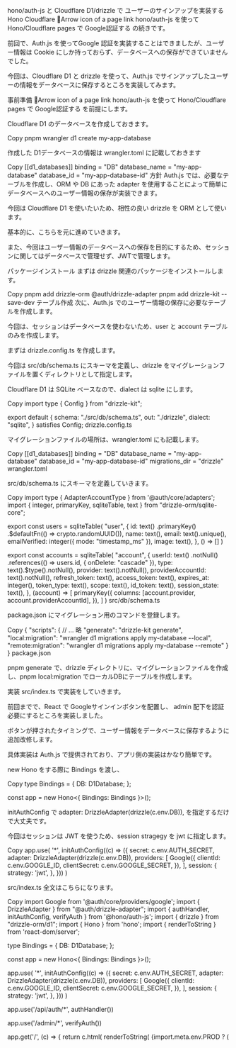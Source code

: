 hono/auth-js と Cloudflare D1/drizzle で ユーザーのサインアップを実装する
Hono
Cloudflare
📄Arrow icon of a page link
hono/auth-js を使って Hono/Cloudflare pages で Google認証する
 の続きです。


前回で、Auth.js を使ってGoogle 認証を実装することはできましたが、ユーザー情報は Cookie にしか持っておらず、データベースへの保存ができていませんでした。


今回は、Cloudflare D1 と drizzle を使って、Auth.js でサインアップしたユーザーの情報をデータベースに保存するところを実装してみます。

事前準備
📄Arrow icon of a page link
hono/auth-js を使って Hono/Cloudflare pages で Google認証する
 を前提にします。


Cloudflare D1 のデータベースを作成しておきます。

Copy
pnpm wrangler d1 create my-app-database

作成した D1データベースの情報は wrangler.toml に記載しておきます

Copy
[[d1_databases]]
binding = "DB"
database_name = "my-app-database"
database_id = "my-app-database-id"
方針
Auth.js では、必要なテーブルを作成し、ORM や DB にあった adapter を使用することによって簡単にデータベースへのユーザー情報の保存が実装できます。

今回は Cloudflare D1 を使いたいため、相性の良い drizzle を ORM として使います。


基本的に、こちらを元に進めていきます。


また、今回はユーザー情報のデータベースへの保存を目的にするため、セッションに関してはデータベースで管理せず、JWTで管理します。

パッケージインストール
まずは drizzle 関連のパッケージをインストールします。

Copy
pnpm add drizzle-orm @auth/drizzle-adapter
pnpm add drizzle-kit --save-dev
テーブル作成
次に、Auth.js でのユーザー情報の保存に必要なテーブルを作成します。

今回は、セッションはデータベースを使わないため、user と account テーブルのみを作成します。


まずは drizzle.config.ts を作成します。

今回は src/db/schema.ts にスキーマを定義し、drizzle をマイグレーションファイルを置くディレクトリとして指定します。

Cloudflare D1 は SQLite ベースなので、dialect は sqlite にします。

Copy
import type { Config } from "drizzle-kit";

export default {
  schema: "./src/db/schema.ts",
  out: "./drizzle",
  dialect: "sqlite",
} satisfies Config;
drizzle.config.ts

マイグレーションファイルの場所は、wrangler.toml にも記載します。

Copy
[[d1_databases]]
binding = "DB"
database_name = "my-app-database"
database_id = "my-app-database-id"
migrations_dir = "drizzle"
wrangler.toml

src/db/schema.ts にスキーマを定義していきます。

Copy
import type { AdapterAccountType } from '@auth/core/adapters';
import { integer, primaryKey, sqliteTable, text } from "drizzle-orm/sqlite-core";

export const users = sqliteTable(
  "user",
  {
    id: text()
      .primaryKey()
      .$defaultFn(() => crypto.randomUUID()),
    name: text(),
    email: text().unique(),
    emailVerified: integer({ mode: "timestamp_ms" }),
    image: text(),
  },
  () => []
)

export const accounts = sqliteTable(
  "account",
  {
    userId: text()
      .notNull()
      .references(() => users.id, { onDelete: "cascade" }),
    type: text().$type<AdapterAccountType>().notNull(),
    provider: text().notNull(),
    providerAccountId: text().notNull(),
    refresh_token: text(),
    access_token: text(),
    expires_at: integer(),
    token_type: text(),
    scope: text(),
    id_token: text(),
    session_state: text(),
  },
  (account) => [
    primaryKey({
      columns: [account.provider, account.providerAccountId],
    }),
  ]
)
src/db/schema.ts

package.json にマイグレーション用のコマンドを登録します。

Copy
{
  "scripts": {
	  // ... 略
    "generate": "drizzle-kit generate",
    "local:migration": "wrangler d1 migrations apply my-database --local",
    "remote:migration": "wrangler d1 migrations apply my-database --remote"
  }
}
package.json

pnpm generate で、drizzle ディレクトリに、マイグレーションファイルを作成し、pnpm local:migration でローカルDBにテーブルを作成します。

実装
src/index.ts で実装をしていきます。

前回までで、React で Googleサインインボタンを配置し、 admin 配下を認証必要にするところを実装しました。

ボタンが押されたタイミングで、ユーザー情報をデータベースに保存するように追加改修します。


具体実装は Auth.js で提供されており、アプリ側の実装はかなり簡単です。

new Hono をする際に Bindings を渡し、

Copy
type Bindings = {
  DB: D1Database;
};

const app = new Hono<{ Bindings: Bindings }>();

initAuthConfig で adapter: DrizzleAdapter(drizzle(c.env.DB)), を指定するだけで大丈夫です。

今回はセッションは JWT を使うため、session stragegy を jwt に指定します。

Copy
app.use(
  '*',
  initAuthConfig((c) => ({
    secret: c.env.AUTH_SECRET,
    adapter: DrizzleAdapter(drizzle(c.env.DB)),
    providers: [
      Google({
        clientId: c.env.GOOGLE_ID,
        clientSecret: c.env.GOOGLE_SECRET,
      }),
    ],
    session: {
      strategy: 'jwt',
    },
  }))
)

src/index.ts 全文はこちらになります。

Copy
import Google from '@auth/core/providers/google';
import { DrizzleAdapter } from "@auth/drizzle-adapter";
import { authHandler, initAuthConfig, verifyAuth } from '@hono/auth-js';
import { drizzle } from "drizzle-orm/d1";
import { Hono } from 'hono';
import { renderToString } from 'react-dom/server';

type Bindings = {
  DB: D1Database;
};

const app = new Hono<{ Bindings: Bindings }>();

app.use(
  '*',
  initAuthConfig((c) => ({
    secret: c.env.AUTH_SECRET,
    adapter: DrizzleAdapter(drizzle(c.env.DB)),
    providers: [
      Google({
        clientId: c.env.GOOGLE_ID,
        clientSecret: c.env.GOOGLE_SECRET,
      }),
    ],
    session: {
      strategy: 'jwt',
    },
  }))
)

app.use('/api/auth/*', authHandler())

app.use('/admin/*', verifyAuth())

app.get('/', (c) => {
  return c.html(
    renderToString(
      <html lang="ja">
        <head>
          <meta charSet="utf-8" />
          <meta content="width=device-width, initial-scale=1" name="viewport" />
          <link rel="stylesheet" href="https://cdn.simplecss.org/simple.min.css" />
          {import.meta.env.PROD ? (
            <script type="module" src="/static/root.js" />
          ) : (
            <script type="module" src="/src/root.tsx" />
          )}
          <body>
            <div id="root" />
          </body>
        </head>
      </html>
    )
  )
})

app.get('/admin', (c) => {
  return c.html(
    renderToString(
      <html lang="ja">
        <head>
          <meta charSet="utf-8" />
          <meta content="width=device-width, initial-scale=1" name="viewport" />
          <link rel="stylesheet" href="https://cdn.simplecss.org/simple.min.css" />
          {import.meta.env.PROD ? (
            <script type="module" src="/static/admin.js" />
          ) : (
            <script type="module" src="/src/admin.tsx" />
          )}
          <body>
            <div id="root" />
          </body>
        </head>
      </html>
    )
  )
})

export default app
src/index.ts

これでサインインすれば、ユーザー情報が保存されるはずです。


例えば、以下のようにして、ログインユーザーとユーザー一覧を取得できます。

Copy
import { getAuthUser } from '@hono/auth-js';
import { eq } from "drizzle-orm";
import { accounts, users } from './db/schema';

app.get("/users", async (c) => {
  const authUser = await getAuthUser(c);
  const db = drizzle(c.env.DB);
  const users = await db.select().from(users).leftJoin(accounts, eq(users.id, accounts.userId)).all();
  return c.json([authUser, users]);
});
本番デプロイ
Cloudflare のコンソールでBindings を設定します。Database Name は、DB とします。（Hono に Bindings として設定した定数名です。）


本番DBにマイグレーションを適用します

Copy
pnpm remote:migration 

これでデプロイすれば本番でも動作するはずです。